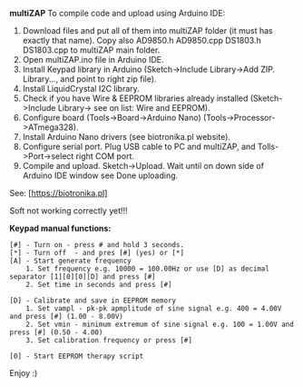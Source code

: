 **multiZAP**
To compile code and upload using Arduino IDE:
1. Download files and put all of them into multiZAP folder (it must has exactly that name). Copy also AD9850.h AD9850.cpp DS1803.h DS1803.cpp to multiZAP main folder.
2. Open multiZAP.ino file in Arduino IDE.
3. Install Keypad library in Arduino (Sketch->Include Library->Add ZIP. Library..., and point to right zip file).
4. Install LiquidCrystal I2C library.
5. Check if you have Wire & EEPROM libraries already installed (Sketch->Include Library-> see on list: Wire and EEPROM).
6. Configure board (Tools->Board->Arduino Nano)  (Tools->Processor->ATmega328).
7. Install Arduino Nano drivers (see biotronika.pl website).
8. Configure serial port. Plug USB cable to PC and multiZAP, and Tolls->Port->select right COM port.
9. Compile and upload. Sketch->Upload. Wait until on down side of Arduino IDE window see Done uploading.

See: [https://biotronika.pl]

Soft not working correctly yet!!!


**Keypad manual functions:**
 
```
[#] - Turn on - press # and hold 3 seconds.
[*] - Turn off  - and pres [#] (yes) or [*]
[A] - Start generate frequency 
	1. Set frequency e.g. 10000 = 100.00Hz or use [D] as decimal separator [1][0][0][D] and press [#]
	2. Set time in seconds and press [#]

[D] - Calibrate and save in EEPROM memory
	1. Set vampl - pk-pk apmplitude of sine signal e.g. 400 = 4.00V and press [#] (1.00 - 8.00V)
	2. Set vmin - minimum extremum of sine signal e.g. 100 = 1.00V and press [#] (0.50 - 4.00)
	3. Set calibration frequency or press [#]
	
[0] - Start EEPROM therapy script

```

Enjoy :)
